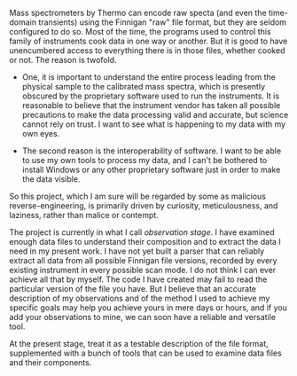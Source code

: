 Mass spectrometers by Thermo can encode raw specta (and even the time-domain transients) using the Finnigan "raw" file format, but they are seldom configured to do so. Most of the time, the programs used to control this family of instruments cook data in one way or another. But it is good to have unencumbered access to everything there is in those files, whether cooked or not. The reason is twofold.

  * One, it is important to understand the entire process leading from the physical sample to the calibrated mass spectra, which is presently obscured by the proprietary software used to run the instruments. It is reasonable to believe that the instrument vendor has taken all possible precautions to make the data processing valid and accurate, but science cannot rely on trust. I want to see what is happening to my data with my own eyes.

  * The second reason is the interoperability of software. I want to be able to use my own tools to process my data, and I can't be bothered to install Windows or any other proprietary software just in order to make the data visible.

So this project, which I am sure will be regarded by some as malicious reverse-engineering, is primarily driven by curiosity, meticulousness, and laziness, rather than malice or contempt.

The project is currently in what I call _observation stage_. I have examined enough data files to understand their composition and to extract the data I need in my present work. I have not yet built a parser that can reliably extract all data from all possible Finnigan file versions, recorded by every existing instrument in every possible scan mode. I do not think I can ever achieve all that by myself. The code I have created may fail to read the particular version of the file you have. But I believe that an accurate description of my observations and of the method I used to achieve my specific goals may help you achieve yours in mere days or hours, and if you add your observations to mine, we can soon have a reliable and versatile tool.

At the present stage, treat it as a testable description of the file format, supplemented with a bunch of tools that can be used to examine data files and their components.